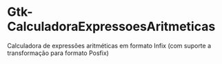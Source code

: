 # Gtk-CalculadoraExpressoesAritmeticas
Calculadora de expressões aritméticas em formato Infix (com suporte a transformação para formato Posfix)

